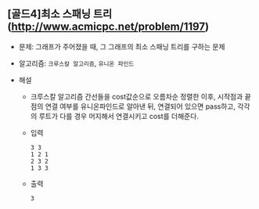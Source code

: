 ## [골드4]최소 스패닝 트리(http://www.acmicpc.net/problem/1197)

- 문제: 그래프가 주어졌을 때, 그 그래프의 최소 스패닝 트리를 구하는 문제

* 알고리즘: `크루스칼 알고리즘`, `유니온 파인드`

* 해설

  - 크루스칼 알고리즘
    간선들을 cost값순으로 오름차순 정렬한 이후, 시작점과 끝점의 연결 여부를 유니온파인드로 알아낸 뒤, 연결되어 있으면 pass하고, 각각의 루트가 다를 경우 머지해서 연결시키고 cost를 더해준다.

  - 입력

    ```
    3 3
    1 2 1
    2 3 2
    1 3 3
    ```

  - 출력

    ```
    3
    ```

<br>
